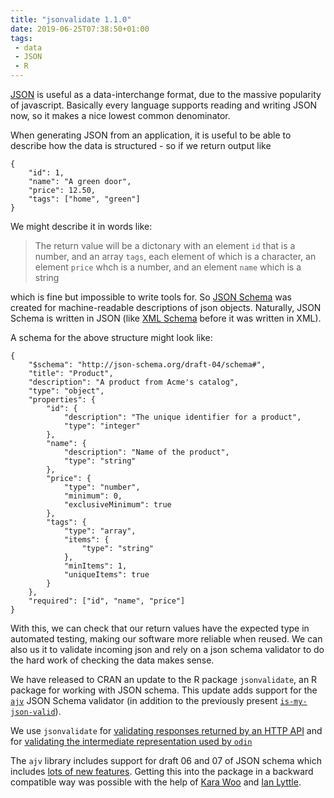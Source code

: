 ```yaml
---
title: "jsonvalidate 1.1.0"
date: 2019-06-25T07:38:50+01:00
tags:
 - data
 - JSON
 - R
---
```


[JSON](https://www.w3schools.com/js/js_json_intro.asp) is useful as a data-interchange format, due to the massive popularity of javascript.  Basically every language supports reading and writing JSON now, so it makes a nice lowest common denominator.

When generating JSON from an application, it is useful to be able to describe how the data is structured - so if we return output like

```
{
    "id": 1,
    "name": "A green door",
    "price": 12.50,
    "tags": ["home", "green"]
}

```

We might describe it in words like:

> The return value will be a dictonary with an element `id` that is a number, and an array `tags`, each element of which is a character, an element `price` whch is a number, and an element `name` which is a string

which is fine but impossible to write tools for.  So [JSON Schema](https://json-schema.org/) was created for machine-readable descriptions of json objects.  Naturally, JSON Schema is written in JSON (like [XML Schema](https://www.w3.org/standards/xml/schema) before it was written in XML).

A schema for the above structure might look like:

```
{
    "$schema": "http://json-schema.org/draft-04/schema#",
    "title": "Product",
    "description": "A product from Acme's catalog",
    "type": "object",
    "properties": {
        "id": {
            "description": "The unique identifier for a product",
            "type": "integer"
        },
        "name": {
            "description": "Name of the product",
            "type": "string"
        },
        "price": {
            "type": "number",
            "minimum": 0,
            "exclusiveMinimum": true
        },
        "tags": {
            "type": "array",
            "items": {
                "type": "string"
            },
            "minItems": 1,
            "uniqueItems": true
        }
    },
    "required": ["id", "name", "price"]
}
```

With this, we can check that our return values have the expected type in automated testing, making our software more reliable when reused.  We can also us it to validate incoming json and rely on a json schema validator to do the hard work of checking the data makes sense.

We have released to CRAN an update to the R package `jsonvalidate`, an R package for working with JSON schema.  This update adds support for the [`ajv`](https://github.com/epoberezkin/ajv) JSON Schema validator (in addition to the previously present [`is-my-json-valid`](https://github.com/mafintosh/is-my-json-valid)).

We use `jsonvalidate` for [validating responses returned by an HTTP API](https://github.com/vimc/orderly.server/blob/e4a619d2bd1f7e810e7c3ba378bb393cee0be08c/tests/testthat/helper-orderly.server.R#L56-L64) and for [validating the intermediate representation used by `odin`](https://github.com/mrc-ide/odin/blob/1bae83c4d8ccab6f82126f5270c13d3ffcbc9c19/R/ir_validate.R)

The `ajv` library includes support for draft 06 and 07 of JSON schema which includes [lots of new features](https://json-schema.org/draft-07/json-schema-release-notes.html).  Getting this into the package in a backward compatible way was possible with the help of [Kara Woo](https://karawoo.com/) and [Ian Lyttle](https://github.com/ijlyttle).
